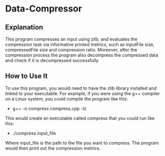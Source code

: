 # Data-Compressor

## Explanation
This program compresses an input using zlib, and evaluates the compression task via informative printed metrics, such as inputFile size, compressedFile size and compression ratio. Moreover, after the compression process the program also decompress the compressed data and check if it is decompressed successfully.

## How to Use It
To use this program, you would need to have the zlib library installed and linked to your executable. For example, if you were using the g++ compiler on a Linux system, you could compile the program like this:

* g++ -o compress compress.cpp -lz


This would create an executable called compress that you could run like this:

* ./compress input_file

Where input_file is the path to the file you want to compress. The program would then print out the compression metrics.

